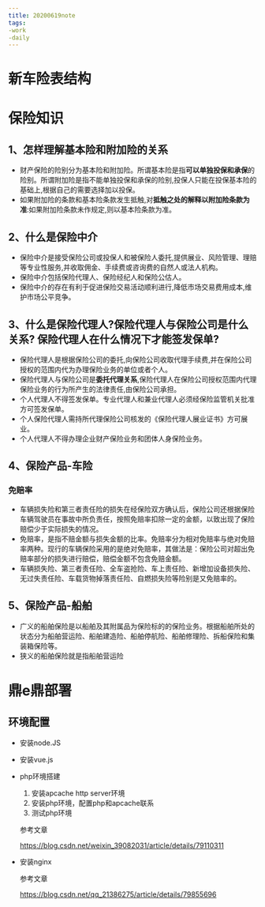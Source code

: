 ```yaml
---
title: 20200619note
tags: 
-work
-daily
---
```


# 新车险表结构

# 保险知识

## 1、怎样理解基本险和附加险的关系

- 财产保险的险别分为基本险和附加险。所谓基本险是指**可以单独投保和承保**的险别。所谓附加险是指不能单独投保和承保的险别,投保人只能在投保基本险的基础上,根据自己的需要选择加以投保。
- 如果附加险的条款和基本险条款发生抵触,对**抵触之处的解释以附加险条款为准**:如果附加险条款未作规定,则以基本险条款为准。

## 2、什么是保险中介

- 保险中介是接受保险公司或投保人和被保险人委托,提供展业、风险管理、理赔等专业性服务,并收取佣金、手续费或咨询费的自然人或法人机构。
- 保险中介包括保险代理人、保险经纪人和保险公估人。
- 保险中介的存在有利于促进保险交易活动顺利进行,降低市场交易费用成本,维护市场公平竞争。

## 3、什么是保险代理人?保险代理人与保险公司是什么关系? 保险代理人在什么情况下才能签发保单?

- 保险代理人是根据保险公司的委托,向保险公司收取代理手续费,并在保险公司授权的范围内代为办理保险业务的单位或者个人。
- 保险代理人与保险公司是**委托代理关系**,保险代理人在保险公司授权范围内代理保险业务的行为所产生的法律责任,由保险公司承担。
- 个人代理人不得签发保单。专业代理人和兼业代理人必须经保险监管机关批准方可签发保单。
- 个人保险代理人需持所代理保险公司核发的《保险代理人展业证书》方可展业。
- 个人代理人不得办理企业财产保险业务和团体人身保险业务。

## 4、保险产品-车险

### 免赔率

- 车辆损失险和第三者责任险的损失在经保险双方确认后，保险公司还根据保险车辆驾驶员在事故中所负责任，按照免赔率扣除一定的金额，以致出现了保险赔偿少于实际损失的情况。
- 免赔率，是指不赔金额与损失金额的比率。免赔率分为相对免赔率与绝对免赔率两种。现行的车辆保险采用的是绝对免赔率，其做法是：保险公司对超出免赔率部分的损失进行赔偿，赔偿金额不包含免赔金额。
- 车辆损失险、第三者责任险、全车盗抢险、车上责任险、新增加设备损失险、无过失责任险、车载货物掉落责任险、自燃损失险等险别是又免赔率的。

## 5、保险产品-船舶

- 广义的船舶保险是以船舶及其附属品为保险标的的保险业务。根据船舶所处的状态分为船舶营运险、船舶建造险、船舶停航险、船舶修理险、拆船保险和集装箱保险等。
- 狭义的船舶保险就是指船舶营运险 

# 鼎e鼎部署

## 环境配置

- 安装node.JS

- 安装vue.js

- php环境搭建

  1. 安装apcache http server环境
  2. 安装php环境，配置php和apcache联系
  3. 测试php环境

  参考文章

  https://blog.csdn.net/weixin_39082031/article/details/79110311

- 安装nginx

  参考文章

  https://blog.csdn.net/qq_21386275/article/details/79855696